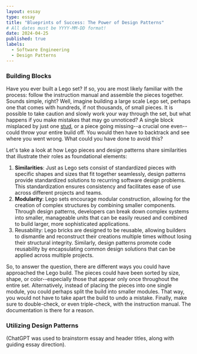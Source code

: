 ```yaml
---
layout: essay
type: essay
title: "Blueprints of Success: The Power of Design Patterns"
# All dates must be YYYY-MM-DD format!
date: 2024-04-25
published: true
labels:
  - Software Engineering
  - Design Patterns
---
```

### Building Blocks
Have you ever built a Lego set? If so, you are most likely familiar with the process: follow the instruction manual and assemble the pieces together. Sounds simple, right? Well, imagine building a large scale Lego set, perhaps one that comes with hundreds, if not thousands, of small pieces. It is possible to take caution and slowly work your way through the set, but what happens if you make mistakes that may go unnoticed? A single block misplaced by just one [stud](https://brickipedia.fandom.com/wiki/Stud#:~:text=Studs%20are%20small%2C%20cylindrical%20bumps,still%20bear%20the%20word%20LEGO), or a piece going missing--a crucial one even--could throw your entire build off. You would then have to backtrack and see where you went wrong. What could you have done to avoid this?

Let's take a look at how Lego pieces and design patterns share similarities that illustrate their roles as foundational elements:
1. **Similarities**: Just as Lego sets consist of standardized pieces with specific shapes and sizes that fit together seamlessly, design patterns provide standardized solutions to recurring software design problems. This standardization ensures consistency and facilitates ease of use across different projects and teams.
2. **Modularity**: Lego sets encourage modular construction, allowing for the creation of complex structures by combining smaller components. Through design patterns, developers can break down complex systems into smaller, manageable units that can be easily reused and combined to build larger, more sophisticated applications.
3. Reusability: Lego bricks are designed to be reusable, allowing builders to dismantle and reconstruct their creations multiple times without losing their structural integrity. Similarly, design patterns promote code reusability by encapsulating common design solutions that can be applied across multiple projects.

So, to answer the question, there are different ways you could have approached the Lego build. The pieces could have been sorted by size, shape, or color--especially those that appear only once throughout the entire set. Alternatively, instead of placing the pieces into one single module, you could perhaps split the build into smaller modules. That way, you would not have to take apart the build to undo a mistake. Finally, make sure to double-check, or even triple-check, with the instruction manual. The documentation is there for a reason.

### Utilizing Design Patterns

(ChatGPT was used to brainstorm essay and header titles, along with guiding essay direction).
